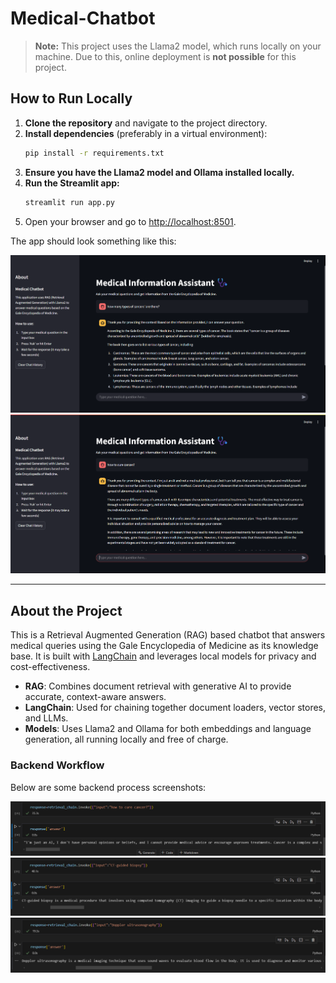 # Medical-Chatbot

> **Note:** This project uses the Llama2 model, which runs locally on your machine. Due to this, online deployment is **not possible** for this project.

## How to Run Locally

1. **Clone the repository** and navigate to the project directory.
2. **Install dependencies** (preferably in a virtual environment):
    ```sh
    pip install -r requirements.txt
    ```
3. **Ensure you have the Llama2 model and Ollama installed locally.**
4. **Run the Streamlit app:**
    ```sh
    streamlit run app.py
    ```
5. Open your browser and go to [http://localhost:8501](http://localhost:8501).

The app should look something like this:

![Screenshot 1](screenshots/2.png)
![Screenshot 2](screenshots/1.png)

---

## About the Project

This is a Retrieval Augmented Generation (RAG) based chatbot that answers medical queries using the Gale Encyclopedia of Medicine as its knowledge base. It is built with [LangChain](https://www.langchain.com/) and leverages local models for privacy and cost-effectiveness.

- **RAG**: Combines document retrieval with generative AI to provide accurate, context-aware answers.
- **LangChain**: Used for chaining together document loaders, vector stores, and LLMs.
- **Models**: Uses Llama2 and Ollama for both embeddings and language generation, all running locally and free of charge.

### Backend Workflow

Below are some backend process screenshots:

![Backend Screenshot 3](screenshots/3.png)
![Backend Screenshot 4](screenshots/4.png)
![Backend Screenshot 5](screenshots/5.png)
